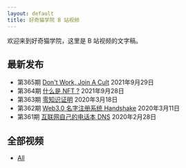 ```yaml
---
layout: default
title: 好奇猫学院 B 站视频
---
```


欢迎来到好奇猫学院，这里是 B 站视频的文字稿。

## 最新发布

- 第365期 [Don't Work, Join A Cult](365) 2021年9月29日  
- 第364期 [什么是 NFT ?](364) 2021年9月28日  
- 第363期 [零知识证明](363) 2020年3月18日  
- 第362期 [Web3.0 名字注册系统 Handshake](362) 2020年3月11日  
- 第361期 [互联网自己的电话本 DNS](361) 2020年2月28日  


## 全部视频

- [All](all.md)
